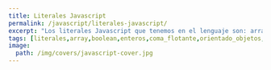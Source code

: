 ```yaml
---
title: Literales Javascript
permalink: /javascript/literales-javascript/
excerpt: "Los literales Javascript que tenemos en el lenguaje son: arrays, booleanos, números en coma flotante, enteros, objetos, expresiones regulares y cadenas."
tags: [literales,array,boolean,enteros,coma_flotante,orientado_objetos,expresiones_regulares,cadenas]
image:
  path: /img/covers/javascript-cover.jpg
---
```

